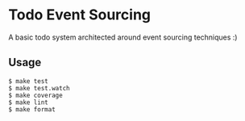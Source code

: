 # Todo Event Sourcing

A basic todo system architected around event sourcing techniques :)

## Usage

```
$ make test
$ make test.watch
$ make coverage
$ make lint
$ make format
```
